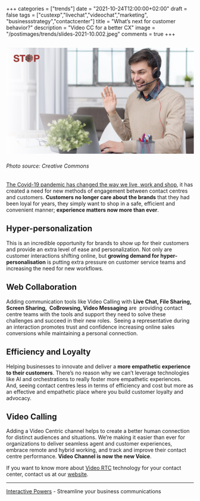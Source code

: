 +++
categories = ["trends"]
date = "2021-10-24T12:00:00+02:00"
draft = false
tags = ["custexp","livechat","videochat","marketing", "businessstrategy","contactcenter"]
title = "What’s next for customer behavior?"
description = "Video CC for a better CX"
image = "/postimages/trends/slides-2021-10.002.jpeg"
comments = true
+++

![Woman and screens](/postimages/trends/slides-2021-10.002.jpeg)
------------
###### Photo source: Creative Commons

[The Covid-19 pandemic has changed the way we live, work and shop](https://blog.ivrpowers.com/post/trends/how-customer-behavior-has-changed-during-the-pandemic/), it has created a need for new methods of engagement between contact centres and customers. **Customers no longer care about the brands** that they had been loyal for years, they simply want to shop in a safe, efficient and convenient manner; **experience matters now more than ever**.

##	Hyper-personalization 
This is an incredible opportunity for brands to show up for their customers and provide an extra level of ease and personalization. Not only are customer interactions shifting online, but **growing demand for hyper-personalisation** is putting extra pressure on customer service teams and increasing the need for new workflows. 

##	Web Collaboration 
Adding communication tools like Video Calling with **Live Chat, File Sharing, Screen Sharing,  CoBrowsing, Video Messaging** are  providing contact centre teams with the tools and support they need to solve these challenges and succeed in their new roles.  Seeing a representative during an interaction promotes trust and confidence increasing online sales conversions while maintaining a personal connection.

##	Efficiency and Loyalty
Helping businesses to innovate and deliver a **more empathetic experience to their customers**. There’s no reason why we can’t leverage technologies like AI and orchestrations to really foster more empathetic experiences. And, seeing contact centres less in terms of efficiency and cost but more as an effective and empathetic place where you build customer loyalty and advocacy. 

##	Video Calling
Adding a Video Centric channel helps to create a better human connection for distinct audiences and situations. We’re making it easier than ever for organizations to deliver seamless agent and customer experiences, embrace remote and hybrid working, and track and improve their contact centre performance. **Video Channel is now the new Voice**.


If you want to know more about [Video RTC](https://www.ivrpowers.com/videortc/) technology for your contact center, contact us at our [website](http://www.ivrpowers.com).

---
[Interactive Powers](http://www.ivrpowers.com/) - Streamline your business communications